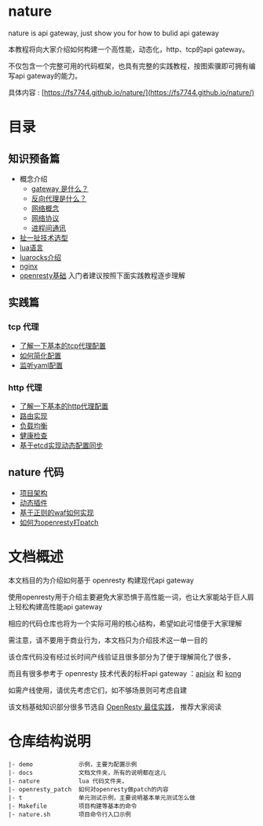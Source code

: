 # nature

nature is api gateway, just show you for how to bulid api gateway

本教程将向大家介绍如何构建一个高性能，动态化，http、tcp的api gateway。

不仅包含一个完整可用的代码框架，也具有完整的实践教程，按图索骥即可拥有编写api gateway的能力。

具体内容 : [https://fs7744.github.io/nature/](https://fs7744.github.io/nature/)

# 目录

## 知识预备篇

* 概念介绍
    - [gateway 是什么？](prepare/gateway.md)
    - [反向代理是什么？](prepare/reverse_proxy.md)
    - [网络概念](prepare/network.md)
    - [网络协议](prepare/protocol.md)
    - [进程间通讯](prepare/ipc.md)
* [扯一扯技术选型](prepare/choose.md)
* [lua语言](prepare/lua/index.md)
* [luarocks介绍](prepare/lua/luarocks.md)
* [nginx](prepare/nginx.md)
* [openresty基础](prepare/openresty/index.md)  入门者建议按照下面实践教程逐步理解
 
## 实践篇

### tcp 代理

* [了解一下基本的tcp代理配置](tcp/conf.md)
* [如何简化配置](tcp/simple_conf.md)
* [监听yaml配置](tcp/yaml.md)

### http 代理

* [了解一下基本的http代理配置](http/conf.md)
* [路由实现](http/router.md)
* [负载均衡](http/lb.md)
* [健康检查](http/healthcheck.md)
* [基于etcd实现动态配置同步](http/etcd.md)

## nature 代码

* [项目架构](nature/src.md)
* [动态插件](nature/plugin.md)
* [基于正则的waf如何实现](nature/plugin.md)
* [如何为openresty打patch](nature/patch.md)

# 文档概述

本文档目的为介绍如何基于 openresty 构建现代api gateway

使用openresty用于介绍主要避免大家恐惧于高性能一词，也让大家能站于巨人肩上轻松构建高性能api gateway

相应的代码仓库也将为一个实际可用的核心结构，希望如此可惜便于大家理解

需注意，请不要用于商业行为，本文档只为介绍技术这一单一目的

该仓库代码没有经过长时间产线验证且很多部分为了便于理解简化了很多，

而且有很多参考于 openresty 技术代表的标杆api gateway ：[apisix](https://github.com/apache/apisix) 和 [kong](https://github.com/Kong/kong)

如需产线使用，请优先考虑它们，如不够场景则可考虑自建

该文档基础知识部分很多节选自 [OpenResty 最佳实践](https://github.com/moonbingbing/openresty-best-practices/blob/master/SUMMARY.md)， 推荐大家阅读

# 仓库结构说明
```
|- demo             示例，主要为配置示例
|- docs             文档文件夹，所有的说明都在这儿
|- nature           lua 代码文件夹，
|- openresty_patch  如何对openresty做patch的内容
|- t                单元测试示例，主要说明基本单元测试怎么做
|- Makefile         项目构建等基本的命令
|- nature.sh        项目命令行入口示例
```